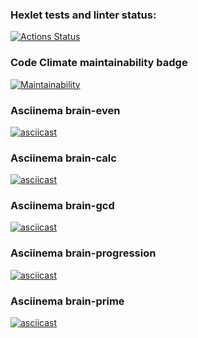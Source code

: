 ### Hexlet tests and linter status:

[![Actions Status](https://github.com/onlydisco/frontend-project-44/workflows/hexlet-check/badge.svg)](https://github.com/onlydisco/frontend-project-44/actions)

### Code Climate maintainability badge

[![Maintainability](https://api.codeclimate.com/v1/badges/16e3545ae126c7533e7a/maintainability)](https://codeclimate.com/github/onlydisco/frontend-project-44/maintainability)

### Asciinema brain-even

[![asciicast](https://asciinema.org/a/526954.svg)](https://asciinema.org/a/526954)

### Asciinema brain-calc

[![asciicast](https://asciinema.org/a/526956.svg)](https://asciinema.org/a/526956)

### Asciinema brain-gcd

[![asciicast](https://asciinema.org/a/526957.svg)](https://asciinema.org/a/526957)

### Asciinema brain-progression

[![asciicast](https://asciinema.org/a/526958.svg)](https://asciinema.org/a/526958)

### Asciinema brain-prime

[![asciicast](https://asciinema.org/a/526959.svg)](https://asciinema.org/a/526959)

